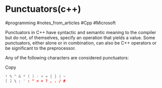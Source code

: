 # Punctuators(c++)

#programming #notes_from_articles #Cpp #Microsoft

Punctuators in C++ have syntactic and semantic meaning to the compiler but do not, of themselves, specify an operation that yields a value. Some punctuators, either alone or in combination, can also be C++ operators or be significant to the preprocessor.

Any of the following characters are considered punctuators:

Copy

```c++
! % ^ & * ( ) - + = { } | ~
[ ] \ ; ' : " < > ? , . / #
```